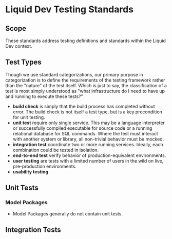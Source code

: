 # Liquid Dev Testing Standards

## Scope

These standards address testing definitions and standards within the Liquid Dev context.

## Test Types

Though we use standard categorizations, our primary purpose in categorization is to define the requirements of the testing framework rather than the "nature" of the test itself. Which is just to say, the classification of a test is most simply understood as "what infrastructure do I need to have up and running to execute these tests?"

* **build check** is simply that the build process has completed without error. The build check is not itself a test type, but is a key precondition for unit testing.
* **unit test** require only single service. This may be a language interpreter or successfully compiled executable for source code or a running relational database for SQL commands. Where the test must interact with another system or library, all non-trivial behavior must be mocked.
* **integration test** coordinate two or more running services. Ideally, each combination could be tested in isolation.
* **end-to-end test** verify behavior of production-equivalent environments.
* **user testing** are tests with a limited number of users in the wild on live, pre-production environments.
* **usability testing**

## Unit Tests

### Model Packages

* Model Packages generally do not contain unit tests.

## Integration Tests
